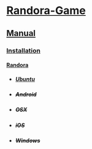 # [Randora-Game](/README.md)

## [Manual](/manual/README.md)

### [Installation](/manual/installation/README.md)

#### [Randora](/manual/installation/randora/README.md)

* ##### [Ubuntu](/manual/installation/randora/ubuntu/README.md)

* ##### ~~Android~~

* ##### ~~OSX~~

* ##### ~~iOS~~

* ##### ~~Windows~~
